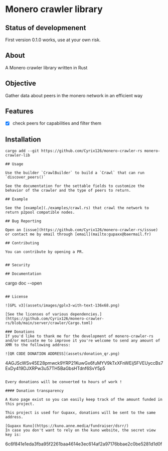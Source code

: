 # Monero crawler library

## Status of developmenent

First version  0.1.0 works, use at your own risk.

## About

A Monero crawler library written in Rust

## Objective

Gather data about peers in the monero network in an efficient way

## Features

- [x] check peers for capabilities and filter them

## Installation

```
cargo add --git https://github.com/Cyrix126/monero-crawler-rs monero-crawler-lib

## Usage

Use the builder `CrawlBuilder` to build a `Crawl` that can run `discover_peers()`

See the documentation for the settable fields to customize the behavior of the crawler and the type of peers to return. 

## Example

See the [example](./examples/crawl.rs) that crawl the network to return p2pool compatible nodes.

## Bug Reporting

Open an [issue](https://github.com/Cyrix126/monero-crawler-rs/issue) or contact me by email through [email](mailto:gupaxx@baermail.fr)

## Contributing

You can contribute by opening a PR.


## Security

## Documentation

```
cargo doc --open
```

## License

![GPL v3](assets/images/gplv3-with-text-136x68.png)

[See the licenses of various dependencies.](https://github.com/Cyrix126/monero-crawler-rs/blob/main/server/crawler/Cargo.toml)

### Donations
If you'd like to thank me for the development of monero-crawler-rs and/or motivate me to improve it you're welcome to send any amount of XMR to the following address:

![QR CODE DONATION ADDRESS](assets/donation_qr.png)
```
4AGJScWSv45E28pmwck9YRP21KuwGx6fuMYV9kTxXFnWEij5FVEUyccBs7ExDy419DJXRPw3u57TH5BaGbsHTdnf6SvY5p5
```

Every donations will be converted to hours of work !

#### Donation transparency

A Kuno page exist so you can easily keep track of the amount funded in this project.

This project is used for Gupaxx, donations will be sent to the same address.
  
[Gupaxx Kuno](https://kuno.anne.media/fundraiser/dsrr/)  
In case you don't want to rely on the kuno website, the secret view key is:  

```
6c6f841e1eda3fba95f2261baa4614e3ec614af2a97176bbae2c0be5281d1d0f
```
